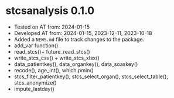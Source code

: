 # stcsanalysis 0.1.0

* Tested on AT from: 2024-01-15
* Developed AT from: 2024-01-15, 2023-12-11, 2023-10-18
* Added a `NEWS.md` file to track changes to the package.
* add_var function()
* read_stcs()+ future_read_stcs()
* write_stcs_csv() + write_stcs_xlsx()
* data_patientkey(), data_organkey(), data_soaskey()
* recode(), age_int(), which.pmin()
* stcs_filter_patientkey(), stcs_select_organ(), stcs_select_table(), stcs_anonymize()
* impute_lastday()
